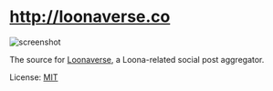 # <http://loonaverse.co>

![screenshot](http://zacanger.com/assets/loonaverse.png)

The source for [Loonaverse](http://loonaverse.co), a Loona-related social post
aggregator.

License: [MIT](./LICENSE.md)
